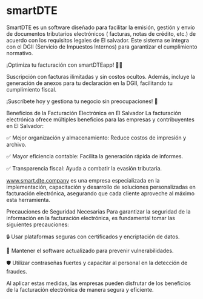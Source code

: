 # smartDTE
SmartDTE es un software diseñado para facilitar la emisión, gestión y envío de documentos tributarios electrónicos ( facturas, notas de crédito, etc.) de acuerdo con los requisitos legales de El salvador. Este sistema se integra con el DGII (Servicio de Impuestos Internos) para garantizar el cumplimiento normativo.

¡Optimiza tu facturación con smartDTEapp! 📄✅

Suscripción con facturas ilimitadas y sin costos ocultos. Además, incluye la generación de anexos para tu declaración en la DGII, facilitando tu cumplimiento fiscal.

¡Suscríbete hoy y gestiona tu negocio sin preocupaciones! 🚀

Beneficios de la Facturación Electrónica en El Salvador
La facturación electrónica ofrece múltiples beneficios para las empresas y contribuyentes en El Salvador:

✅ Mejor organización y almacenamiento: Reduce costos de impresión y archivo.

✅ Mayor eficiencia contable: Facilita la generación rápida de informes.

✅ Transparencia fiscal: Ayuda a combatir la evasión tributaria.

www.smart.dte.company es una empresa especializada en la implementación, capacitación y desarrollo de soluciones personalizadas en facturación electrónica, asegurando que cada cliente aproveche al máximo esta herramienta.

Precauciones de Seguridad Necesarias
Para garantizar la seguridad de la información en la facturación electrónica, es fundamental tomar las siguientes precauciones:

🔒 Usar plataformas seguras con certificados y encriptación de datos.

🔄 Mantener el software actualizado para prevenir vulnerabilidades.

🛡️ Utilizar contraseñas fuertes y capacitar al personal en la detección de fraudes.

Al aplicar estas medidas, las empresas pueden disfrutar de los beneficios de la facturación electrónica de manera segura y eficiente.
